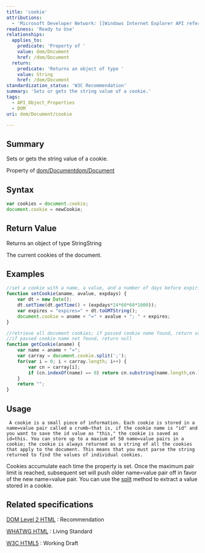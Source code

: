 ```yaml
---
title: 'cookie'
attributions:
  - 'Microsoft Developer Network: [[Windows Internet Explorer API reference](http://msdn.microsoft.com/en-us/library/ie/hh828809%28v=vs.85%29.aspx) Article]'
readiness: 'Ready to Use'
relationships:
  applies_to:
    predicate: 'Property of '
    value: dom/Document
    href: /dom/Document
  return:
    predicate: 'Returns an object of type '
    value: String
    href: /dom/Document
standardization_status: 'W3C Recommendation'
summary: 'Sets or gets the string value of a cookie.'
tags:
  - API_Object_Properties
  - DOM
uri: dom/Document/cookie

---
```

## Summary

Sets or gets the string value of a cookie.

Property of [dom/Document](/dom/Document)[dom/Document](/dom/Document)

## Syntax

``` js
var cookies = document.cookie;
document.cookie = newCookie;
```

## Return Value

Returns an object of type StringString

The current cookies of the document.

## Examples

``` js
//set a cookie with a name, a value, and a number of days before expiring
function setCookie(aname, avalue, expdays) {
    var dt = new Date();
    dt.setTime(dt.getTime() + (expdays*24*60*60*1000));
    var expires = "expires=" + dt.toGMTString();
    document.cookie = aname + "=" + avalue + "; " + expires;
}

//retrieve all document cookies; if passed cookie name found, return value
//if passed cookie name not found, return null
function getCookie(aname) {
    var name = aname + "=";
    var carray = document.cookie.split(';');
    for(var i = 0; i < carray.length; i++) {
        var cn = carray[i];
        if (cn.indexOf(name) == 0) return cn.substring(name.length,cn.length);
    }
    return "";
}
```

## Usage

     A cookie is a small piece of information. Each cookie is stored in a name=value pair called a crumb—that is, if the cookie name is "id" and you want to save the id value as "this," the cookie is saved as id=this. You can store up to a maxium of 50 name=value pairs in a cookie; the cookie is always returned as a string of all the cookies that apply to the document. This means that you must parse the string returned to find the values of individual cookies.

Cookies accumulate each time the property is set. Once the maximum pair limit is reached, subsequent set will push older name=value pair off in favor of the new name=value pair. You can use the [split](/concepts/programming/javascript/core_objects#String_Object) method to extract a value stored in a cookie.

## Related specifications

[DOM Level 2 HTML](http://www.w3.org/TR/DOM-Level-2-HTML/)
:   Recommendation

[WHATWG HTML](http://www.whatwg.org/specs/web-apps/current-work/multipage)
:   Living Standard

[W3C HTML5](http://www.w3.org/TR/html5/)
:   Working Draft
